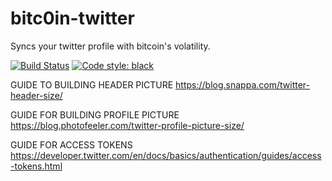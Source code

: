 # bitc0in-twitter
Syncs your twitter profile with bitcoin's volatility.

[![Build Status](https://travis-ci.com/dgnsrekt/bitc0in-twitter.svg?branch=master)](https://travis-ci.com/dgnsrekt/bitc0in-twitter)
[![Code style: black](https://img.shields.io/badge/code%20style-black-000000.svg)](https://github.com/ambv/black)


GUIDE TO BUILDING HEADER PICTURE
https://blog.snappa.com/twitter-header-size/


GUIDE FOR BUILDING PROFILE PICTURE
https://blog.photofeeler.com/twitter-profile-picture-size/

GUIDE FOR ACCESS TOKENS
https://developer.twitter.com/en/docs/basics/authentication/guides/access-tokens.html
